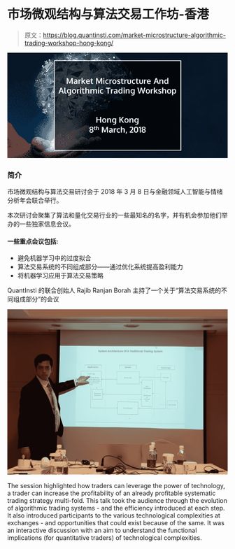 # 市场微观结构与算法交易工作坊-香港

> 原文：<https://blog.quantinsti.com/market-microstructure-algorithmic-trading-workshop-hong-kong/>

![Market Microstructure And Algorithmic Trading Workshop](img/dc2ab903a04d77b1b4242b8be80ac296.png)

### **简介**

市场微观结构与算法交易研讨会于 2018 年 3 月 8 日与金融领域人工智能与情绪分析年会联合举行。

本次研讨会聚集了算法和量化交易行业的一些最知名的名字，并有机会参加他们举办的一些独家信息会议。

#### **一些重点会议包括:**

*   避免机器学习中的过度拟合
*   算法交易系统的不同组成部分——通过优化系统提高盈利能力
*   将机器学习应用于算法交易策略

QuantInsti 的联合创始人 Rajib Ranjan Borah 主持了一个关于“算法交易系统的不同组成部分”的会议

![Rajib at Market Microstructure And Algorithmic Trading Workshop](img/3a5d2f781b20630687b22582027f4ad0.png)

The session highlighted how traders can leverage the power of technology, a trader can increase the profitability of an already profitable systematic trading strategy multi-fold. This talk took the audience through the evolution of algorithmic trading systems - and the efficiency introduced at each step. It also introduced participants to the various technological complexities at exchanges - and opportunities that could exist because of the same. It was an interactive discussion with an aim to understand the functional implications (for quantitative traders) of technological complexities.